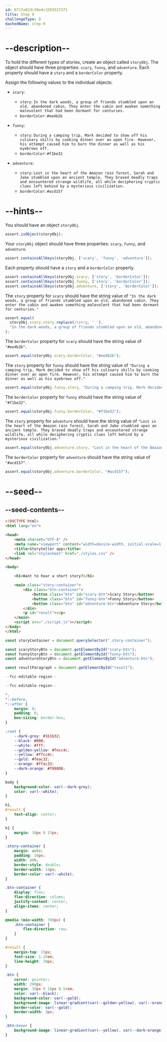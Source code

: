 ```yaml
---
id: 671fa82dc39e4c320352f371
title: Step 9
challengeType: 0
dashedName: step-9
---
```


# --description--

To hold the different types of stories, create an object called `storyObj`. The object should have three properties: `scary`, `funny`, and `adventure`. Each property should have a `story` and a `borderColor` property.

Assign the following values to the individual objects:

- `scary`:
  
  - `story`: `In the dark woods, a group of friends stumbled upon an old, abandoned cabin. They enter the cabin and awaken something malevolent that had been dormant for centuries.`
  - `borderColor`: `#ee4b2b`

- `funny`:
  
  - `story`: `During a camping trip, Mark decided to show off his culinary skills by cooking dinner over an open fire. However, his attempt caused him to burn the dinner as well as his eyebrows off.`
  - `borderColor`: `#f1be32`

- `adventure`:
  
  - `story`: `Lost in the heart of the Amazon rain forest, Sarah and Jake stumbled upon an ancient temple. They braved deadly traps and encountered strange wildlife, all while deciphering cryptic clues left behind by a mysterious civilization.`
  - `borderColor`: `#acd157`

# --hints--

You should have an object `storyObj`.

```js
assert.isObject(storyObj);
```

Your `storyObj` object should have three properties: `scary`, `funny`, and `adventure`.

```js
assert.containsAllKeys(storyObj, ['scary', 'funny', 'adventure']);
```

Each property should have a `story` and a `borderColor` property.

```js
assert.containsAllKeys(storyObj.scary, ['story', 'borderColor']);
assert.containsAllKeys(storyObj.funny, ['story', 'borderColor']);
assert.containsAllKeys(storyObj.adventure, ['story', 'borderColor']);
```

The `story` property for `scary` should have the string value of `"In the dark woods, a group of friends stumbled upon an old, abandoned cabin. They enter the cabin and awaken something malevolent that had been dormant for centuries."`

```js
assert.equal(
  storyObj.scary.story.replace(/\s+/g, ' '),
  "In the dark woods, a group of friends stumbled upon an old, abandoned cabin. They enter the cabin and awaken something malevolent that had been dormant for centuries."
);
```

The `borderColor` property for `scary` should have the string value of `"#ee4b2b"`.

```js
assert.equal(storyObj.scary.borderColor, "#ee4b2b");
```

The `story` property for `funny` should have the string value of `"During a camping trip, Mark decided to show off his culinary skills by cooking dinner over an open fire. However, his attempt caused him to burn the dinner as well as his eyebrows off."`

```js
assert.equal(storyObj.funny.story, "During a camping trip, Mark decided to show off his culinary skills by cooking dinner over an open fire. However, his attempt caused him to burn the dinner as well as his eyebrows off.");
```

The `borderColor` property for `funny` should have the string value of `"#f1be32"`.

```js
assert.equal(storyObj.funny.borderColor, "#f1be32");
```

The `story` property for `adventure` should have the string value of `"Lost in the heart of the Amazon rain forest, Sarah and Jake stumbled upon an ancient temple. They braved deadly traps and encountered strange wildlife, all while deciphering cryptic clues left behind by a mysterious civilization."`

```js
assert.equal(storyObj.adventure.story, "Lost in the heart of the Amazon rain forest, Sarah and Jake stumbled upon an ancient temple. They braved deadly traps and encountered strange wildlife, all while deciphering cryptic clues left behind by a mysterious civilization.");
```

The `borderColor` property for `adventure` should have the string value of `"#acd157"`.

```js
assert.equal(storyObj.adventure.borderColor, "#acd157");
```

# --seed--

## --seed-contents--

```html
<!DOCTYPE html>
<html lang="en">

<head>
    <meta charset="UTF-8" />
    <meta name="viewport" content="width=device-width, initial-scale=1.0" />
    <title>Storyteller app</title>
    <link rel="stylesheet" href="./styles.css" />
</head>

<body>

    <h1>Want to hear a short story?</h1>

    <main class="story-container">
        <div class="btn-container">
            <button class="btn" id="scary-btn">Scary Story</button>
            <button class="btn" id="funny-btn">Funny Story</button>
            <button class="btn" id="adventure-btn">Adventure Story</button>
        </div>
        <p id="result"></p>
    </main>
    <script src="./script.js"></script>
</body>
</html>
```

```js
const storyContainer = document.querySelector(".story-container");

const scaryStoryBtn = document.getElementById("scary-btn");
const funnyStoryBtn = document.getElementById("funny-btn");
const adventureStoryBtn = document.getElementById("adventure-btn");

const resultParagraph = document.getElementById("result");

--fcc-editable-region--

--fcc-editable-region--
```

```css
*,
*::before,
*::after {
    margin: 0;
    padding: 0;
    box-sizing: border-box;
}

:root {
    --dark-grey: #1b1b32;
    --black: #000;
    --white: #fff;
    --golden-yellow: #fecc4c;
    --yellow: #ffcc4c;
    --gold: #feac32;
    --orange: #ffac33;
    --dark-orange: #f89808;
}

body {
    background-color: var(--dark-grey);
    color: var(--white);
}

h1,
#result {
    text-align: center;
}

h1 {
    margin: 10px 0 15px;
}

.story-container {
    margin: auto;
    padding: 10px;
    width: 80%;
    border-style: double;
    border-width: 14px;
    border-color: var(--white);
}

.btn-container {
    display: flex;
    flex-direction: column;
    justify-content: center;
    align-items: center;
}

@media (min-width: 760px) {
    .btn-container {
        flex-direction: row;
    }
}

#result {
    margin-top: 15px;
    font-size: 1.2rem;
    line-height: 30px;
}

.btn {
    cursor: pointer;
    width: 200px;
    margin: 10px 0 10px 0.5rem;
    color: var(--black);
    background-color: var(--gold);
    background-image: linear-gradient(var(--golden-yellow), var(--orange));
    border-color: var(--gold);
    border-width: 3px;
}

.btn:hover {
    background-image: linear-gradient(var(--yellow), var(--dark-orange));
}
```
